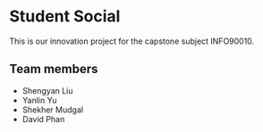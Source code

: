 # Student Social
This is our innovation project for the capstone subject INFO90010.

## Team members
* Shengyan Liu
* Yanlin Yu
* Shekher Mudgal
* David Phan
